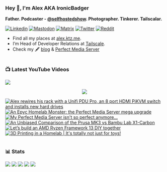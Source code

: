 ### Hey 👋, I'm Alex AKA IronicBadger

**Father. Podcaster - [@selfhostedshow](https://selfhosted.show/). Photographer. Tinkerer. Tailscalar.**

[![Linkedin](https://img.shields.io/badge/LinkedIn-0077B5?style=for-the-badge&logo=linkedin&logoColor=white)](https://www.linkedin.com/in/alex-kretzschmar)
[![Mastodon](https://img.shields.io/badge/-MASTODON-%232B90D9?style=for-the-badge&logo=mastodon&logoColor=white)](https://techhub.social/@ironicbadger)
[![Matrix](https://img.shields.io/badge/matrix-000000?style=for-the-badge&logo=Matrix&logoColor=white)](https://matrix.to/#/#self-hosted:matrix.org)
[![Twitter](https://img.shields.io/badge/Twitter-1DA1F2?style=for-the-badge&logo=twitter&logoColor=white)](https://twitter.com/IronicBadger)
[![Reddit](https://img.shields.io/badge/Reddit-FF4500?style=for-the-badge&logo=reddit&logoColor=white)](https://www.reddit.com/user/Ironicbadger)

- Find all my places at [alex.ktz.me](https://alex.ktz.me).
- I’m Head of Developer Relations at [Tailscale](https://tailscale.com/).
- Check my 🖋 [blog](http://blog.ktz.me/) & [Perfect Media Server](https://perfectmediaserver.com/)

#

### 📺  Latest YouTube Videos
[<img src="https://custom-icon-badges.demolab.com/badge/-Subscribe%20For%20More-red?style=for-the-badge&logo=video&logoColor=white"/>](https://www.youtube.com/c/ktzsystems?sub_confirmation=1)

 <p align="center">
 <img src="https://user-images.githubusercontent.com/45159366/231567398-e4420e3d-2b98-4769-9243-b6d14aa2c1ef.png">
</p>

<!-- BEGIN YOUTUBE-CARDS -->
[![Alex rewires his rack with a Unifi PDU Pro, an 8 port HDMI PiKVM switch and installs new hard drives](https://ytcards.demolab.com/?id=jWgfIzbauqY&title=Alex+rewires+his+rack+with+a+Unifi+PDU+Pro%2C+an+8+port+HDMI+PiKVM+switch+and+installs+new+hard+drives&lang=en&timestamp=1711461257&background_color=%230d1117&title_color=%23ffffff&stats_color=%23dedede&max_title_lines=1&width=250&border_radius=5 "Alex rewires his rack with a Unifi PDU Pro, an 8 port HDMI PiKVM switch and installs new hard drives")](https://www.youtube.com/watch?v=jWgfIzbauqY)
[![An Epyc Homelab Monster: the Perfect Media Server mega upgrade](https://ytcards.demolab.com/?id=91dp5l44X8A&title=An+Epyc+Homelab+Monster%3A+the+Perfect+Media+Server+mega+upgrade&lang=en&timestamp=1709312406&background_color=%230d1117&title_color=%23ffffff&stats_color=%23dedede&max_title_lines=1&width=250&border_radius=5 "An Epyc Homelab Monster: the Perfect Media Server mega upgrade")](https://www.youtube.com/watch?v=91dp5l44X8A)
[![My Perfect Media Server isn't so perfect anymore...](https://ytcards.demolab.com/?id=B2cjMSVRC-c&title=My+Perfect+Media+Server+isn%27t+so+perfect+anymore...&lang=en&timestamp=1708826368&background_color=%230d1117&title_color=%23ffffff&stats_color=%23dedede&max_title_lines=1&width=250&border_radius=5 "My Perfect Media Server isn't so perfect anymore...")](https://www.youtube.com/watch?v=B2cjMSVRC-c)
[![An Unbiased Comparison of the Prusa MK3 vs Bambu Lab X1-Carbon](https://ytcards.demolab.com/?id=rdnuLvBx66I&title=An+Unbiased+Comparison+of+the+Prusa+MK3+vs+Bambu+Lab+X1-Carbon&lang=en&timestamp=1702906010&background_color=%230d1117&title_color=%23ffffff&stats_color=%23dedede&max_title_lines=1&width=250&border_radius=5 "An Unbiased Comparison of the Prusa MK3 vs Bambu Lab X1-Carbon")](https://www.youtube.com/watch?v=rdnuLvBx66I)
[![Let’s build an AMD Ryzen Framework 13 DIY together](https://ytcards.demolab.com/?id=S53gyecbsC0&title=Let%E2%80%99s+build+an+AMD+Ryzen+Framework+13+DIY+together&lang=en&timestamp=1702335622&background_color=%230d1117&title_color=%23ffffff&stats_color=%23dedede&max_title_lines=1&width=250&border_radius=5 "Let’s build an AMD Ryzen Framework 13 DIY together")](https://www.youtube.com/watch?v=S53gyecbsC0)
[![3D Printing in a Homelab | It's totally not just for toys!](https://ytcards.demolab.com/?id=qWG9V1ve-YU&title=3D+Printing+in+a+Homelab+%7C+It%27s+totally+not+just+for+toys%21&lang=en&timestamp=1701729382&background_color=%230d1117&title_color=%23ffffff&stats_color=%23dedede&max_title_lines=1&width=250&border_radius=5 "3D Printing in a Homelab | It's totally not just for toys!")](https://www.youtube.com/watch?v=qWG9V1ve-YU)
<!-- END YOUTUBE-CARDS -->
#

### 📊 Stats
![](https://github-profile-summary-cards.vercel.app/api/cards/profile-details?username=IronicBadger&theme=radical)
![](https://github-profile-summary-cards.vercel.app/api/cards/repos-per-language?username=IronicBadger&theme=radical)
![](https://github-profile-summary-cards.vercel.app/api/cards/most-commit-language?username=IronicBadger&theme=radical)
![](https://github-profile-summary-cards.vercel.app/api/cards/stats?username=IronicBadger&theme=radical)
![](https://github-profile-summary-cards.vercel.app/api/cards/productive-time?username=IronicBadger&theme=radical)

<!-- - 🔭 I’m currently working on ...
- 🌱 I’m currently learning ...
- 👯 I’m looking to collaborate on ...
- 🤔 I’m looking for help with ...
- 💬 Ask me about ... -->
